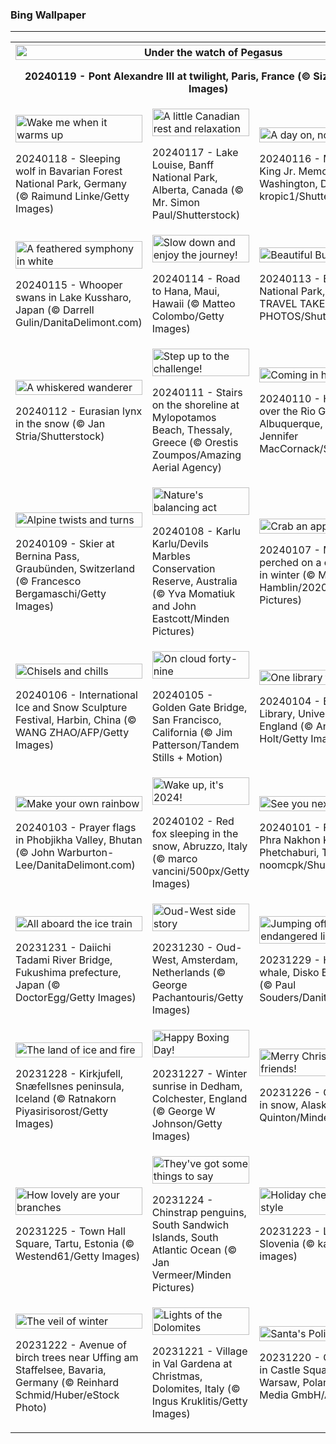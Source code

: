 <h3>
 Bing Wallpaper
</h3>
<hr/>
<table>
<tr>
<th colspan="3">
<img alt="Under the watch of Pegasus" src="https://www.bing.com/th?id=OHR.ParisBridge_EN-US1771484789_UHD.jpg&amp;rf=LaDigue_UHD.jpg&amp;pid=hp&amp;w=3840&amp;h=2160&amp;rs=1&amp;c=4" width="100%"/><p>20240119 - Pont Alexandre III at twilight, Paris, France (© Sizun Eye/Getty Images)</p></th>
</tr>
<tr>
<td><img alt="Wake me when it warms up" src="https://www.bing.com/th?id=OHR.SleepyWolf_EN-US1667992900_UHD.jpg&amp;rf=LaDigue_UHD.jpg&amp;pid=hp&amp;w=3840&amp;h=2160&amp;rs=1&amp;c=4" width="100%"/><p>20240118 - Sleeping wolf in Bavarian Forest National Park, Germany (© Raimund Linke/Getty Images)</p></td>
<td><img alt="A little Canadian rest and relaxation" src="https://www.bing.com/th?id=OHR.LakeLouise_EN-US1133378386_UHD.jpg&amp;rf=LaDigue_UHD.jpg&amp;pid=hp&amp;w=3840&amp;h=2160&amp;rs=1&amp;c=4" width="100%"/><p>20240117 - Lake Louise, Banff National Park, Alberta, Canada (© Mr. Simon Paul/Shutterstock)</p></td>
<td><img alt="A day on, not a day off" src="https://www.bing.com/th?id=OHR.MLKMemorialDC_EN-US1038696225_UHD.jpg&amp;rf=LaDigue_UHD.jpg&amp;pid=hp&amp;w=3840&amp;h=2160&amp;rs=1&amp;c=4" width="100%"/><p>20240116 - Martin Luther King Jr. Memorial, Washington, DC (© kropic1/Shutterstock)</p></td>
</tr>
<tr>
<td><img alt="A feathered symphony in white" src="https://www.bing.com/th?id=OHR.HokkaidoSwans_EN-US0905932812_UHD.jpg&amp;rf=LaDigue_UHD.jpg&amp;pid=hp&amp;w=3840&amp;h=2160&amp;rs=1&amp;c=4" width="100%"/><p>20240115 - Whooper swans in Lake Kussharo, Japan (© Darrell Gulin/DanitaDelimont.com)</p></td>
<td><img alt="Slow down and enjoy the journey!" src="https://www.bing.com/th?id=OHR.HanaHighway_EN-US0637770298_UHD.jpg&amp;rf=LaDigue_UHD.jpg&amp;pid=hp&amp;w=3840&amp;h=2160&amp;rs=1&amp;c=4" width="100%"/><p>20240114 - Road to Hana, Maui, Hawaii (© Matteo Colombo/Getty Images)</p></td>
<td><img alt="Beautiful Bukhansan" src="https://www.bing.com/th?id=OHR.BukhansanSeoul_EN-US0422922586_UHD.jpg&amp;rf=LaDigue_UHD.jpg&amp;pid=hp&amp;w=3840&amp;h=2160&amp;rs=1&amp;c=4" width="100%"/><p>20240113 - Bukhansan National Park, South Korea (© TRAVEL TAKE PHOTOS/Shutterstock)</p></td>
</tr>
<tr>
<td><img alt="A whiskered wanderer" src="https://www.bing.com/th?id=OHR.LynxSnow_EN-US9261675170_UHD.jpg&amp;rf=LaDigue_UHD.jpg&amp;pid=hp&amp;w=3840&amp;h=2160&amp;rs=1&amp;c=4" width="100%"/><p>20240112 - Eurasian lynx in the snow (© Jan Stria/Shutterstock)</p></td>
<td><img alt="Step up to the challenge!" src="https://www.bing.com/th?id=OHR.MilopotamosStairs_EN-US9131506093_UHD.jpg&amp;rf=LaDigue_UHD.jpg&amp;pid=hp&amp;w=3840&amp;h=2160&amp;rs=1&amp;c=4" width="100%"/><p>20240111 - Stairs on the shoreline at Mylopotamos Beach, Thessaly, Greece (© Orestis Zoumpos/Amazing Aerial Agency)</p></td>
<td><img alt="Coming in hot" src="https://www.bing.com/th?id=OHR.BalloonDay_EN-US9019911805_UHD.jpg&amp;rf=LaDigue_UHD.jpg&amp;pid=hp&amp;w=3840&amp;h=2160&amp;rs=1&amp;c=4" width="100%"/><p>20240110 - Hot air balloons over the Rio Grande, Albuquerque, New Mexico (© Jennifer MacCornack/Shutterstock)</p></td>
</tr>
<tr>
<td><img alt="Alpine twists and turns" src="https://www.bing.com/th?id=OHR.BerninaPass_EN-US8788589226_UHD.jpg&amp;rf=LaDigue_UHD.jpg&amp;pid=hp&amp;w=3840&amp;h=2160&amp;rs=1&amp;c=4" width="100%"/><p>20240109 - Skier at Bernina Pass, Graubünden, Switzerland (© Francesco Bergamaschi/Getty Images)</p></td>
<td><img alt="Nature's balancing act" src="https://www.bing.com/th?id=OHR.DevilsMarbles_EN-US8559239074_UHD.jpg&amp;rf=LaDigue_UHD.jpg&amp;pid=hp&amp;w=3840&amp;h=2160&amp;rs=1&amp;c=4" width="100%"/><p>20240108 - Karlu Karlu/Devils Marbles Conservation Reserve, Australia (© Yva Momatiuk and John Eastcott/Minden Pictures)</p></td>
<td><img alt="Crab an apple!" src="https://www.bing.com/th?id=OHR.CrabappleChaffinch_EN-US1781584314_UHD.jpg&amp;rf=LaDigue_UHD.jpg&amp;pid=hp&amp;w=3840&amp;h=2160&amp;rs=1&amp;c=4" width="100%"/><p>20240107 - Male chaffinch perched on a crab apple tree in winter (© Mark Hamblin/2020VISION/Minden Pictures)</p></td>
</tr>
<tr><td><img alt="Chisels and chills" src="https://www.bing.com/th?id=OHR.HarbinFestival_EN-US7952970209_UHD.jpg&amp;rf=LaDigue_UHD.jpg&amp;pid=hp&amp;w=3840&amp;h=2160&amp;rs=1&amp;c=4" width="100%"/><p>20240106 - International Ice and Snow Sculpture Festival, Harbin, China (© WANG ZHAO/AFP/Getty Images)</p></td><td><img alt="On cloud forty-nine" src="https://www.bing.com/th?id=OHR.GoldenGateLight_EN-US7749261025_UHD.jpg&amp;rf=LaDigue_UHD.jpg&amp;pid=hp&amp;w=3840&amp;h=2160&amp;rs=1&amp;c=4" width="100%"/><p>20240105 - Golden Gate Bridge, San Francisco, California (© Jim Patterson/Tandem Stills + Motion)</p></td><td><img alt="One library to rule them all" src="https://www.bing.com/th?id=OHR.BodleianCeiling_EN-US7552379941_UHD.jpg&amp;rf=LaDigue_UHD.jpg&amp;pid=hp&amp;w=3840&amp;h=2160&amp;rs=1&amp;c=4" width="100%"/><p>20240104 - Bodleian Library, University of Oxford, England (© Andrew Holt/Getty Images)</p></td></tr><tr><td><img alt="Make your own rainbow" src="https://www.bing.com/th?id=OHR.BhutanSolstice_EN-US7410762908_UHD.jpg&amp;rf=LaDigue_UHD.jpg&amp;pid=hp&amp;w=3840&amp;h=2160&amp;rs=1&amp;c=4" width="100%"/><p>20240103 - Prayer flags in Phobjikha Valley, Bhutan (© John Warburton-Lee/DanitaDelimont.com)</p></td><td><img alt="Wake up, it's 2024!" src="https://www.bing.com/th?id=OHR.SleepingFox_EN-US7231760677_UHD.jpg&amp;rf=LaDigue_UHD.jpg&amp;pid=hp&amp;w=3840&amp;h=2160&amp;rs=1&amp;c=4" width="100%"/><p>20240102 - Red fox sleeping in the snow, Abruzzo, Italy (© marco vancini/500px/Getty Images)</p></td><td><img alt="See you next year!" src="https://www.bing.com/th?id=OHR.ThailandNewYears_EN-US7115555089_UHD.jpg&amp;rf=LaDigue_UHD.jpg&amp;pid=hp&amp;w=3840&amp;h=2160&amp;rs=1&amp;c=4" width="100%"/><p>20240101 - Fireworks over Phra Nakhon Khiri, Phetchaburi, Thailand (© noomcpk/Shutterstock)</p></td></tr><tr><td><img alt="All aboard the ice train" src="https://www.bing.com/th?id=OHR.TadamiWinter_EN-US6973402256_UHD.jpg&amp;rf=LaDigue_UHD.jpg&amp;pid=hp&amp;w=3840&amp;h=2160&amp;rs=1&amp;c=4" width="100%"/><p>20231231 - Daiichi Tadami River Bridge, Fukushima prefecture, Japan (© DoctorEgg/Getty Images)</p></td><td><img alt="Oud-West side story" src="https://www.bing.com/th?id=OHR.BlueAmsterdam_EN-US6868017848_UHD.jpg&amp;rf=LaDigue_UHD.jpg&amp;pid=hp&amp;w=3840&amp;h=2160&amp;rs=1&amp;c=4" width="100%"/><p>20231230 - Oud-West, Amsterdam, Netherlands (© George Pachantouris/Getty Images)</p></td><td><img alt="Jumping off the endangered list" src="https://www.bing.com/th?id=OHR.GreenlandHumpback_EN-US0330682837_UHD.jpg&amp;rf=LaDigue_UHD.jpg&amp;pid=hp&amp;w=3840&amp;h=2160&amp;rs=1&amp;c=4" width="100%"/><p>20231229 - Humpback whale, Disko Bay, Greenland (© Paul Souders/DanitaDelimont.com)</p></td></tr><tr><td><img alt="The land of ice and fire" src="https://www.bing.com/th?id=OHR.KirkjufellAurora_EN-US0249270913_UHD.jpg&amp;rf=LaDigue_UHD.jpg&amp;pid=hp&amp;w=3840&amp;h=2160&amp;rs=1&amp;c=4" width="100%"/><p>20231228 - Kirkjufell, Snæfellsnes peninsula, Iceland (© Ratnakorn Piyasirisorost/Getty Images)</p></td><td><img alt="Happy Boxing Day!" src="https://www.bing.com/th?id=OHR.BoxingDaySunrise_EN-US9951041123_UHD.jpg&amp;rf=LaDigue_UHD.jpg&amp;pid=hp&amp;w=3840&amp;h=2160&amp;rs=1&amp;c=4" width="100%"/><p>20231227 - Winter sunrise in Dedham, Colchester, England (© George W Johnson/Getty Images)</p></td><td><img alt="Merry Christmas, deer friends!" src="https://www.bing.com/th?id=OHR.CaribouChristmas_EN-US9744655068_UHD.jpg&amp;rf=LaDigue_UHD.jpg&amp;pid=hp&amp;w=3840&amp;h=2160&amp;rs=1&amp;c=4" width="100%"/><p>20231226 - Caribou running in snow, Alaska (© Michael Quinton/Minden Pictures)</p></td></tr><tr><td><img alt="How lovely are your branches" src="https://www.bing.com/th?id=OHR.EstoniaXmasEve_EN-US9431079565_UHD.jpg&amp;rf=LaDigue_UHD.jpg&amp;pid=hp&amp;w=3840&amp;h=2160&amp;rs=1&amp;c=4" width="100%"/><p>20231225 - Town Hall Square, Tartu, Estonia (© Westend61/Getty Images)</p></td><td><img alt="They've got some things to say" src="https://www.bing.com/th?id=OHR.FestivusPenguins_EN-US9322662873_UHD.jpg&amp;rf=LaDigue_UHD.jpg&amp;pid=hp&amp;w=3840&amp;h=2160&amp;rs=1&amp;c=4" width="100%"/><p>20231224 - Chinstrap penguins, South Sandwich Islands, South Atlantic Ocean (© Jan Vermeer/Minden Pictures)</p></td><td><img alt="Holiday cheer, Slovenian style" src="https://www.bing.com/th?id=OHR.LjubljanaLights_EN-US9215683814_UHD.jpg&amp;rf=LaDigue_UHD.jpg&amp;pid=hp&amp;w=3840&amp;h=2160&amp;rs=1&amp;c=4" width="100%"/><p>20231223 - Ljubljana, Slovenia (© kasto80/Getty images)</p></td></tr><tr><td><img alt="The veil of winter" src="https://www.bing.com/th?id=OHR.BavarianSolstice_EN-US9111666986_UHD.jpg&amp;rf=LaDigue_UHD.jpg&amp;pid=hp&amp;w=3840&amp;h=2160&amp;rs=1&amp;c=4" width="100%"/><p>20231222 - Avenue of birch trees near Uffing am Staffelsee, Bavaria, Germany (© Reinhard Schmid/Huber/eStock Photo)</p></td><td><img alt="Lights of the Dolomites" src="https://www.bing.com/th?id=OHR.ValGardenaItaly_EN-US8887980856_UHD.jpg&amp;rf=LaDigue_UHD.jpg&amp;pid=hp&amp;w=3840&amp;h=2160&amp;rs=1&amp;c=4" width="100%"/><p>20231221 - Village in Val Gardena at Christmas, Dolomites, Italy (© Ingus Kruklitis/Getty Images)</p></td><td><img alt="Santa's Polish rest stop" src="https://www.bing.com/th?id=OHR.WarsawChristmas_EN-US8819312496_UHD.jpg&amp;rf=LaDigue_UHD.jpg&amp;pid=hp&amp;w=3840&amp;h=2160&amp;rs=1&amp;c=4" width="100%"/><p>20231220 - Christmas tree in Castle Square, Old Town, Warsaw, Poland (© Panther Media GmbH/Alamy)</p></td></tr></table>
